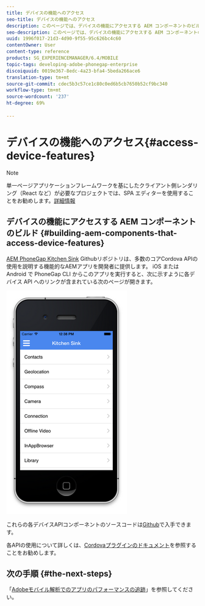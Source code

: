 ```yaml
---
title: デバイスの機能へのアクセス
seo-title: デバイスの機能へのアクセス
description: このページでは、デバイスの機能にアクセスする AEM コンポーネントのビルドについて説明します。AEM PhoneGap Kitchen Sink GitHub リポジトリは、多数のコア Cordova API の使用法を示す、機能 AEM アプリを開発者に提供します。
seo-description: このページでは、デバイスの機能にアクセスする AEM コンポーネントのビルドについて説明します。AEM PhoneGap Kitchen Sink GitHub リポジトリは、多数のコア Cordova API の使用法を示す、機能 AEM アプリを開発者に提供します。
uuid: 1996f017-21d3-4d90-9f55-95c626bc4c60
contentOwner: User
content-type: reference
products: SG_EXPERIENCEMANAGER/6.4/MOBILE
topic-tags: developing-adobe-phonegap-enterprise
discoiquuid: 0019e367-8edc-4a23-bfa4-5beda266ace6
translation-type: tm+mt
source-git-commit: cdec5b3c57ce1c80c0ed6b5cb7650b52cf9bc340
workflow-type: tm+mt
source-wordcount: '237'
ht-degree: 69%

---
```



# デバイスの機能へのアクセス{#access-device-features}

>[!NOTE]
>
>単一ページアプリケーションフレームワークを基にしたクライアント側レンダリング（React など）が必要なプロジェクトでは、SPA エディターを使用することをお勧めします。[詳細情報](/help/sites-developing/spa-overview.md)

## デバイスの機能にアクセスする AEM コンポーネントのビルド {#building-aem-components-that-access-device-features}

[AEM PhoneGap Kitchen Sink](https://github.com/blefebvre/aem-phonegap-kitchen-sink) Githubリポジトリは、多数のコアCordova APIの使用を説明する機能的なAEMアプリを開発者に提供します。 iOS または Android で PhoneGap CLI からこのアプリを実行すると、次に示すように各デバイス API へのリンクが含まれている次のページが開きます。

![chlimage_1-107](assets/chlimage_1-107.png)

これらの各デバイスAPIコンポーネントのソースコードは[Github](https://github.com/blefebvre/aem-phonegap-kitchen-sink/tree/master/content/src/main/content/jcr_root/apps/brucelefebvre/kitchen-sink/components)で入手できます。

各APIの使用について詳しくは、[Cordovaプラグインのドキュメント](https://docs.phonegap.com/en/4.0.0/cordova_plugins_pluginapis.md.html)を参照することをお勧めします。

## 次の手順 {#the-next-steps}

「[Adobeモバイル解析でのアプリのパフォーマンスの追跡](/help/mobile/phonegap-intro-to-app-analytics.md)」を参照してください。
